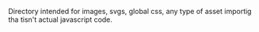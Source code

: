 Directory intended for images, svgs, global css, any type of asset importig tha tisn't actual javascript code.
